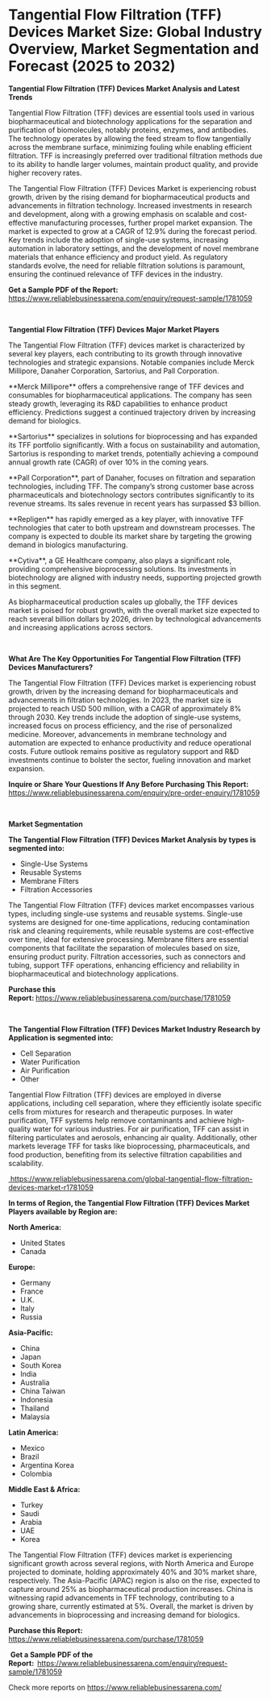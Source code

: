 <p><h1>Tangential Flow Filtration (TFF) Devices Market Size: Global Industry Overview, Market Segmentation and Forecast (2025 to 2032)</h1></p><p><strong>Tangential Flow Filtration (TFF) Devices Market Analysis and Latest Trends</strong></p>
<p><p>Tangential Flow Filtration (TFF) devices are essential tools used in various biopharmaceutical and biotechnology applications for the separation and purification of biomolecules, notably proteins, enzymes, and antibodies. The technology operates by allowing the feed stream to flow tangentially across the membrane surface, minimizing fouling while enabling efficient filtration. TFF is increasingly preferred over traditional filtration methods due to its ability to handle larger volumes, maintain product quality, and provide higher recovery rates.</p><p>The Tangential Flow Filtration (TFF) Devices Market is experiencing robust growth, driven by the rising demand for biopharmaceutical products and advancements in filtration technology. Increased investments in research and development, along with a growing emphasis on scalable and cost-effective manufacturing processes, further propel market expansion. The market is expected to grow at a CAGR of 12.9% during the forecast period. Key trends include the adoption of single-use systems, increasing automation in laboratory settings, and the development of novel membrane materials that enhance efficiency and product yield. As regulatory standards evolve, the need for reliable filtration solutions is paramount, ensuring the continued relevance of TFF devices in the industry.</p></p>
<p><strong>Get a Sample PDF of the Report:&nbsp;</strong> <a href="https://www.reliablebusinessarena.com/enquiry/request-sample/1781059?utm_campaign=2513&utm_medium=2&utm_source=Github&utm_content=ia&utm_term=27022025&utm_id=tangential-flow-filtration-tff-devices">https://www.reliablebusinessarena.com/enquiry/request-sample/1781059</a></p>
<p>&nbsp;</p>
<p><strong>Tangential Flow Filtration (TFF) Devices Major Market Players</strong></p>
<p><p>The Tangential Flow Filtration (TFF) devices market is characterized by several key players, each contributing to its growth through innovative technologies and strategic expansions. Notable companies include Merck Millipore, Danaher Corporation, Sartorius, and Pall Corporation.</p><p>**Merck Millipore** offers a comprehensive range of TFF devices and consumables for biopharmaceutical applications. The company has seen steady growth, leveraging its R&D capabilities to enhance product efficiency. Predictions suggest a continued trajectory driven by increasing demand for biologics.</p><p>**Sartorius** specializes in solutions for bioprocessing and has expanded its TFF portfolio significantly. With a focus on sustainability and automation, Sartorius is responding to market trends, potentially achieving a compound annual growth rate (CAGR) of over 10% in the coming years.</p><p>**Pall Corporation**, part of Danaher, focuses on filtration and separation technologies, including TFF. The company’s strong customer base across pharmaceuticals and biotechnology sectors contributes significantly to its revenue streams. Its sales revenue in recent years has surpassed $3 billion.</p><p>**Repligen** has rapidly emerged as a key player, with innovative TFF technologies that cater to both upstream and downstream processes. The company is expected to double its market share by targeting the growing demand in biologics manufacturing.</p><p>**Cytiva**, a GE Healthcare company, also plays a significant role, providing comprehensive bioprocessing solutions. Its investments in biotechnology are aligned with industry needs, supporting projected growth in this segment.</p><p>As biopharmaceutical production scales up globally, the TFF devices market is poised for robust growth, with the overall market size expected to reach several billion dollars by 2026, driven by technological advancements and increasing applications across sectors.</p></p>
<p>&nbsp;</p>
<p><strong>What Are The Key Opportunities For Tangential Flow Filtration (TFF) Devices Manufacturers?</strong></p>
<p><p>The Tangential Flow Filtration (TFF) Devices market is experiencing robust growth, driven by the increasing demand for biopharmaceuticals and advancements in filtration technologies. In 2023, the market size is projected to reach USD 500 million, with a CAGR of approximately 8% through 2030. Key trends include the adoption of single-use systems, increased focus on process efficiency, and the rise of personalized medicine. Moreover, advancements in membrane technology and automation are expected to enhance productivity and reduce operational costs. Future outlook remains positive as regulatory support and R&D investments continue to bolster the sector, fueling innovation and market expansion.</p></p>
<p><strong>Inquire or Share Your Questions If Any Before Purchasing This Report:</strong> <a href="https://www.reliablebusinessarena.com/enquiry/pre-order-enquiry/1781059?utm_campaign=2513&utm_medium=2&utm_source=Github&utm_content=ia&utm_term=27022025&utm_id=tangential-flow-filtration-tff-devices">https://www.reliablebusinessarena.com/enquiry/pre-order-enquiry/1781059</a></p>
<p>&nbsp;</p>
<p><strong>Market Segmentation</strong></p>
<p><strong>The Tangential Flow Filtration (TFF) Devices Market Analysis by types is segmented into:</strong></p>
<p><ul><li>Single-Use Systems</li><li>Reusable Systems</li><li>Membrane Filters</li><li>Filtration Accessories</li></ul></p>
<p><p>The Tangential Flow Filtration (TFF) devices market encompasses various types, including single-use systems and reusable systems. Single-use systems are designed for one-time applications, reducing contamination risk and cleaning requirements, while reusable systems are cost-effective over time, ideal for extensive processing. Membrane filters are essential components that facilitate the separation of molecules based on size, ensuring product purity. Filtration accessories, such as connectors and tubing, support TFF operations, enhancing efficiency and reliability in biopharmaceutical and biotechnology applications.</p></p>
<p><strong>Purchase this Report:&nbsp;</strong><a href="https://www.reliablebusinessarena.com/purchase/1781059?utm_campaign=2513&utm_medium=2&utm_source=Github&utm_content=ia&utm_term=27022025&utm_id=tangential-flow-filtration-tff-devices">https://www.reliablebusinessarena.com/purchase/1781059</a></p>
<p>&nbsp;</p>
<p><strong>The Tangential Flow Filtration (TFF) Devices Market Industry Research by Application is segmented into:</strong></p>
<p><ul><li>Cell Separation</li><li>Water Purification</li><li>Air Purification</li><li>Other</li></ul></p>
<p><p>Tangential Flow Filtration (TFF) devices are employed in diverse applications, including cell separation, where they efficiently isolate specific cells from mixtures for research and therapeutic purposes. In water purification, TFF systems help remove contaminants and achieve high-quality water for various industries. For air purification, TFF can assist in filtering particulates and aerosols, enhancing air quality. Additionally, other markets leverage TFF for tasks like bioprocessing, pharmaceuticals, and food production, benefiting from its selective filtration capabilities and scalability.</p></p>
<p><a href="https://www.reliablebusinessarena.com/global-tangential-flow-filtration-devices-market-r1781059?utm_campaign=2513&utm_medium=2&utm_source=Github&utm_content=ia&utm_term=27022025&utm_id=tangential-flow-filtration-tff-devices">&nbsp;https://www.reliablebusinessarena.com/global-tangential-flow-filtration-devices-market-r1781059</a></p>
<p><strong>In terms of Region, the Tangential Flow Filtration (TFF) Devices Market Players available by Region are:</strong></p>
<p>
    <p> <strong> North America: </strong>
        <ul>
            <li>United States</li>
            <li>Canada</li>
        </ul>
        </p> 
    <p> <strong> Europe: </strong>
        <ul>
            <li>Germany</li>
            <li>France</li>
            <li>U.K.</li>
            <li>Italy</li>
            <li>Russia</li>
        </ul>
        </p> 
    <p> <strong> Asia-Pacific: </strong>
        <ul>
            <li>China</li>
            <li>Japan</li>
            <li>South Korea</li>
            <li>India</li>
            <li>Australia</li>
            <li>China Taiwan</li>
            <li>Indonesia</li>
            <li>Thailand</li>
            <li>Malaysia</li>
        </ul>
        </p> 
    <p> <strong> Latin America: </strong>
        <ul>
            <li>Mexico</li>
            <li>Brazil</li>
            <li>Argentina Korea</li>
            <li>Colombia</li>
        </ul>
        </p> 
    <p> <strong> Middle East & Africa: </strong>
        <ul>
            <li>Turkey</li>
            <li>Saudi</li>
            <li>Arabia</li>
            <li>UAE</li>
            <li>Korea</li>
        </ul>
    </p>
    </p>
<p><p>The Tangential Flow Filtration (TFF) devices market is experiencing significant growth across several regions, with North America and Europe projected to dominate, holding approximately 40% and 30% market share, respectively. The Asia-Pacific (APAC) region is also on the rise, expected to capture around 25% as biopharmaceutical production increases. China is witnessing rapid advancements in TFF technology, contributing to a growing share, currently estimated at 5%. Overall, the market is driven by advancements in bioprocessing and increasing demand for biologics.</p></p>
<p><strong>Purchase this Report: </strong><a href="https://www.reliablebusinessarena.com/purchase/1781059?utm_campaign=2513&utm_medium=2&utm_source=Github&utm_content=ia&utm_term=27022025&utm_id=tangential-flow-filtration-tff-devices">https://www.reliablebusinessarena.com/purchase/1781059</a></p>
<p>&nbsp;<strong>Get a Sample PDF of the Report:&nbsp;&nbsp;</strong><a href="https://www.reliablebusinessarena.com/enquiry/request-sample/1781059?utm_campaign=2513&utm_medium=2&utm_source=Github&utm_content=ia&utm_term=27022025&utm_id=tangential-flow-filtration-tff-devices">https://www.reliablebusinessarena.com/enquiry/request-sample/1781059</a></p>
<p><strong></strong></p>
<p>Check more reports on <a href="https://www.reliablebusinessarena.com/?utm_campaign=2513&utm_medium=2&utm_source=Github&utm_content=ia&utm_term=27022025&utm_id=tangential-flow-filtration-tff-devices">https://www.reliablebusinessarena.com/</a></p>